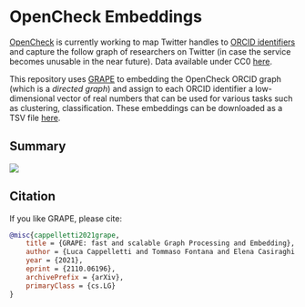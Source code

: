 # OpenCheck Embeddings

[OpenCheck](https://opencheck.is) is currently working to map Twitter handles to [ORCID identifiers](https://orcid.org)
and capture the follow graph of researchers on Twitter (in case the service becomes unusable in the near future).
Data available under CC0 [here](https://opencheck.is/scitwitter/orcidgraph).

This repository uses [GRAPE](https://github.com/AnacletoLAB/grape) to embedding the OpenCheck ORCID graph (which is
a *directed graph*) and assign to each ORCID identifier a low-dimensional vector of real numbers that can be used
for various tasks such as clustering, classification. These embeddings can be downloaded as a TSV
file [here](embeddings/line.tsv).

## Summary

![](embeddings/line.png)

## Citation

If you like GRAPE, please cite:

```bibtex
@misc{cappelletti2021grape,
    title = {GRAPE: fast and scalable Graph Processing and Embedding},
    author = {Luca Cappelletti and Tommaso Fontana and Elena Casiraghi and Vida Ravanmehr and Tiffany J. Callahan and Marcin P. Joachimiak and Christopher J. Mungall and Peter N. Robinson and Justin Reese and Giorgio Valentini},
    year = {2021},
    eprint = {2110.06196},
    archivePrefix = {arXiv},
    primaryClass = {cs.LG}
}
```
